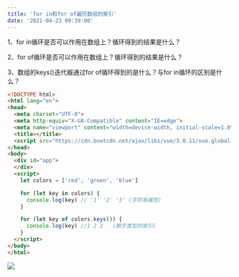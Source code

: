 ```yaml
---
title: 'for in和for of遍历数组的索引'
date: '2021-04-23 09:39:00'
---   
```

1、for in循环是否可以作用在数组上？循环得到的结果是什么？

2、for of循环是否可以作用在数组上？循环得到的结果是什么？

3、数组的keys()迭代器通过for of循环得到的是什么？与for in循环的区别是什么？

```html
<!DOCTYPE html>
<html lang="en">
<head>
  <meta charset="UTF-8">
  <meta http-equiv="X-UA-Compatible" content="IE=edge">
  <meta name="viewport" content="width=device-width, initial-scale=1.0">
  <title></title>
  <script src="https://cdn.bootcdn.net/ajax/libs/vue/3.0.11/vue.global.prod.js"></script>
</head>
<body>
  <div id="app">
  </div>
  <script>
    let colors = ['red', 'green', 'blue']

    for (let key in colors) {
      console.log(key) // '1' '2' '3' (字符串属性)
    }

    for (let key of colors.keys()) {
      console.log(key) //1 2 3   (数字类型的索引)
    }
  </script>
</body>
</html>
```

![](https://img-blog.csdnimg.cn/20210423093800944.png)